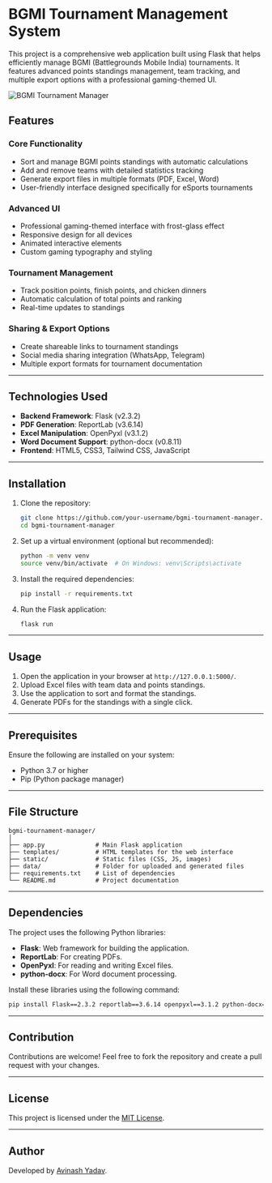 # BGMI Tournament Management System

This project is a comprehensive web application built using Flask that helps efficiently manage BGMI (Battlegrounds Mobile India) tournaments. It features advanced points standings management, team tracking, and multiple export options with a professional gaming-themed UI.

![BGMI Tournament Manager](https://i.imgur.com/qIxfvXU.png)

## Features

### Core Functionality
- Sort and manage BGMI points standings with automatic calculations
- Add and remove teams with detailed statistics tracking
- Generate export files in multiple formats (PDF, Excel, Word)
- User-friendly interface designed specifically for eSports tournaments

### Advanced UI
- Professional gaming-themed interface with frost-glass effect
- Responsive design for all devices 
- Animated interactive elements
- Custom gaming typography and styling

### Tournament Management
- Track position points, finish points, and chicken dinners
- Automatic calculation of total points and ranking
- Real-time updates to standings

### Sharing & Export Options
- Create shareable links to tournament standings
- Social media sharing integration (WhatsApp, Telegram)
- Multiple export formats for tournament documentation

---

## Technologies Used
- **Backend Framework**: Flask (v2.3.2)
- **PDF Generation**: ReportLab (v3.6.14)
- **Excel Manipulation**: OpenPyxl (v3.1.2)
- **Word Document Support**: python-docx (v0.8.11)
- **Frontend**: HTML5, CSS3, Tailwind CSS, JavaScript

---

## Installation

1. Clone the repository:
   ```bash
   git clone https://github.com/your-username/bgmi-tournament-manager.git
   cd bgmi-tournament-manager
   ```

2. Set up a virtual environment (optional but recommended):
   ```bash
   python -m venv venv
   source venv/bin/activate  # On Windows: venv\Scripts\activate
   ```

3. Install the required dependencies:
   ```bash
   pip install -r requirements.txt
   ```

4. Run the Flask application:
   ```bash
   flask run
   ```

---

## Usage

1. Open the application in your browser at `http://127.0.0.1:5000/`.
2. Upload Excel files with team data and points standings.
3. Use the application to sort and format the standings.
4. Generate PDFs for the standings with a single click.

---

## Prerequisites

Ensure the following are installed on your system:
- Python 3.7 or higher
- Pip (Python package manager)

---

## File Structure

```
bgmi-tournament-manager/
│
├── app.py              # Main Flask application
├── templates/          # HTML templates for the web interface
├── static/             # Static files (CSS, JS, images)
├── data/               # Folder for uploaded and generated files
├── requirements.txt    # List of dependencies
└── README.md           # Project documentation
```

---

## Dependencies

The project uses the following Python libraries:
- **Flask**: Web framework for building the application.
- **ReportLab**: For creating PDFs.
- **OpenPyxl**: For reading and writing Excel files.
- **python-docx**: For Word document processing.

Install these libraries using the following command:
```bash
pip install Flask==2.3.2 reportlab==3.6.14 openpyxl==3.1.2 python-docx==0.8.11
```

---

## Contribution

Contributions are welcome! Feel free to fork the repository and create a pull request with your changes.

---

## License

This project is licensed under the [MIT License](LICENSE).

---

## Author

Developed by [Avinash Yadav](https://github.com/Avinash-yadav103).

